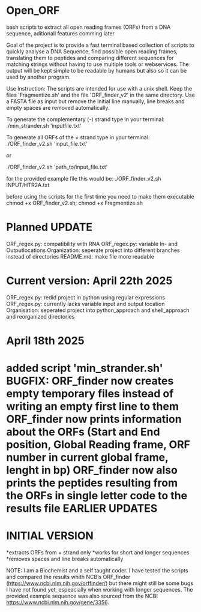 # Open_ORF
bash scripts to extract all open reading frames (ORFs) from a DNA sequence, aditionall features comming later

Goal of the project is to provide a fast terminal based collection of scripts to quickly analyse a DNA Sequence, find possible open reading frames, translating them to peptides and comparing different sequences for matching strings without having to use multiple tools or webservices. The output will be kept simple to be readable by humans but also so it can be used by another program.

Use Instruction:
The scripts are intended for use with a unix shell.
Keep the files 'Fragmentize.sh' and the file 'ORF_finder_v2' in the same directory.
Use a FASTA file as input but remove the initial line manually, line breaks and empty spaces are removed automatically.

To generate the complementary (-) strand type in your terminal:
./min_strander.sh 'inputfile.txt'

To generate all ORFs of the + strand type in your terminal:
./ORF_finder_v2.sh 'input_file.txt'

or 

./ORF_finder_v2.sh 'path_to/input_file.txt'

for the provided example file this would be:
./ORF_finder_v2.sh INPUT/HTR2A.txt

before using the scripts for the first time you need to make them executable
chmod +x ORF_finder_v2.sh; chmod +x Fragmentize.sh

Planned UPDATE
=

ORF_regex.py: compatibility with RNA
ORF_regex.py: variable In- and Outputlocations
Organization: seperate project into different branches instead of directories
README.md:    make file more readable

Current version: April 22th 2025
=

ORF_regex.py: redid project in python using regular expressions
ORF_regex.py: currently lacks variable input and output location
Organisation: seperated project into python_approach and shell_approach and reorganized directories

April 18th 2025
=

added script 'min_strander.sh'
BUGFIX: ORF_finder now creates empty temporary files instead of writing an empty first line to them
ORF_finder now prints information about the ORFs (Start and End position, Global Reading frame, ORF number in current global frame, lenght in bp)
ORF_finder now also prints the peptides resulting from the ORFs in single letter code to the results file
EARLIER UPDATES
=
INITIAL VERSION
=
*extracts ORFs from + strand only
*works for short and longer sequences
*removes spaces and line breaks automatically

NOTE:
I am a Biochemist and a self taught coder. I have tested the scripts and compared the results whith NCBIs ORF_finder (https://www.ncbi.nlm.nih.gov/orffinder/) but there might still be some bugs I have not found yet, espeacially when working with longer sequences.
The provided example sequence was also sourced from the NCBI https://www.ncbi.nlm.nih.gov/gene/3356.

